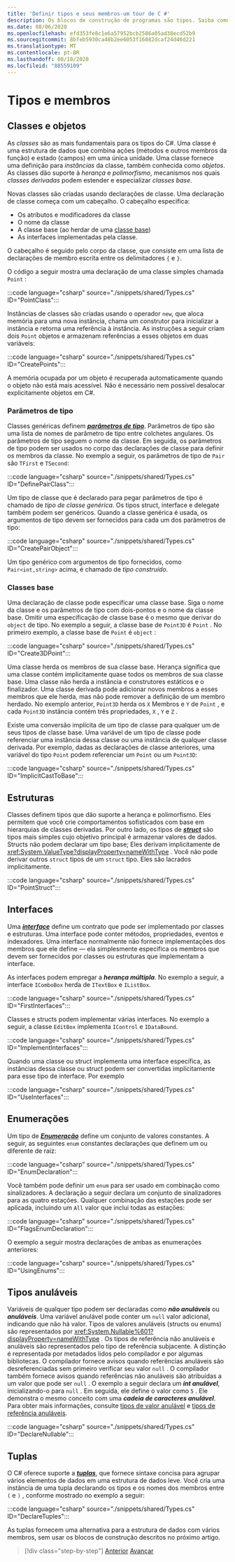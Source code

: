 ```yaml
---
title: 'Definir tipos e seus membros-um tour de C #'
description: Os blocos de construção de programas são tipos. Saiba como criar classes, estruturas, interfaces e muito mais em C#.
ms.date: 08/06/2020
ms.openlocfilehash: efd353fe8c1e6a57952bcb2586a05ad38ecd52b9
ms.sourcegitcommit: 8bfeb5930ca48b2ee6053f16082dcaf24d46d221
ms.translationtype: MT
ms.contentlocale: pt-BR
ms.lasthandoff: 08/18/2020
ms.locfileid: "88559109"
---
```

# <a name="types-and-members"></a>Tipos e membros

## <a name="classes-and-objects"></a>Classes e objetos

As *classes* são as mais fundamentais para os tipos do C#. Uma classe é uma estrutura de dados que combina ações (métodos e outros membros da função) e estado (campos) em uma única unidade. Uma classe fornece uma definição para *instâncias* da classe, também conhecida como *objetos*. As classes dão suporte à *herança* e *polimorfismo*, mecanismos nos quais *classes derivadas* podem estender e especializar *classes base*.

Novas classes são criadas usando declarações de classe. Uma declaração de classe começa com um cabeçalho. O cabeçalho especifica:

- Os atributos e modificadores da classe
- O nome da classe
- A classe base (ao herdar de uma [classe base](#base-classes))
- As interfaces implementadas pela classe.

O cabeçalho é seguido pelo corpo da classe, que consiste em uma lista de declarações de membro escrita entre os delimitadores `{` e `}`.

O código a seguir mostra uma declaração de uma classe simples chamada `Point` :

:::code language="csharp" source="./snippets/shared/Types.cs" ID="PointClass":::

Instâncias de classes são criadas usando o operador `new`, que aloca memória para uma nova instância, chama um construtor para inicializar a instância e retorna uma referência à instância. As instruções a seguir criam dois `Point` objetos e armazenam referências a esses objetos em duas variáveis:

:::code language="csharp" source="./snippets/shared/Types.cs" ID="CreatePoints":::

A memória ocupada por um objeto é recuperada automaticamente quando o objeto não está mais acessível. Não é necessário nem possível desalocar explicitamente objetos em C#.

### <a name="type-parameters"></a>Parâmetros de tipo

Classes genéricas definem [***parâmetros de tipo***](../programming-guide/generics/index.md). Parâmetros de tipo são uma lista de nomes de parâmetro de tipo entre colchetes angulares. Os parâmetros de tipo seguem o nome da classe. Em seguida, os parâmetros de tipo podem ser usados no corpo das declarações de classe para definir os membros da classe. No exemplo a seguir, os parâmetros de tipo de `Pair` são `TFirst` e `TSecond`:

:::code language="csharp" source="./snippets/shared/Types.cs" ID="DefinePairClass":::

Um tipo de classe que é declarado para pegar parâmetros de tipo é chamado de *tipo de classe genérica*. Os tipos struct, interface e delegate também podem ser genéricos.
Quando a classe genérica é usada, os argumentos de tipo devem ser fornecidos para cada um dos parâmetros de tipo:

:::code language="csharp" source="./snippets/shared/Types.cs" ID="CreatePairObject":::

Um tipo genérico com argumentos de tipo fornecidos, como `Pair<int,string>` acima, é chamado de *tipo construído*.

### <a name="base-classes"></a>Classes base

Uma declaração de classe pode especificar uma classe base. Siga o nome da classe e os parâmetros de tipo com dois-pontos e o nome da classe base. Omitir uma especificação de classe base é o mesmo que derivar do `object` de tipo. No exemplo a seguir, a classe base de `Point3D` é `Point` . No primeiro exemplo, a classe base de `Point` é `object` :

:::code language="csharp" source="./snippets/shared/Types.cs" ID="Create3DPoint":::

Uma classe herda os membros de sua classe base. Herança significa que uma classe contém implicitamente quase todos os membros de sua classe base. Uma classe não herda a instância e construtores estáticos e o finalizador. Uma classe derivada pode adicionar novos membros a esses membros que ele herda, mas não pode remover a definição de um membro herdado. No exemplo anterior, `Point3D` herda os `X` Membros e `Y` de `Point` , e cada `Point3D` instância contém três propriedades, `X` , `Y` e `Z` .

Existe uma conversão implícita de um tipo de classe para qualquer um de seus tipos de classe base. Uma variável de um tipo de classe pode referenciar uma instância dessa classe ou uma instância de qualquer classe derivada. Por exemplo, dadas as declarações de classe anteriores, uma variável do tipo `Point` podem referenciar um `Point` ou um `Point3D`:

:::code language="csharp" source="./snippets/shared/Types.cs" ID="ImplicitCastToBase":::

## <a name="structs"></a>Estruturas

Classes definem tipos que dão suporte a herança e polimorfismo. Eles permitem que você crie comportamentos sofisticados com base em hierarquias de classes derivadas. Por outro lado, os tipos de [***struct***](../language-reference/builtin-types/struct.md) são tipos mais simples cujo objetivo principal é armazenar valores de dados. Structs não podem declarar um tipo base; Eles derivam implicitamente de <xref:System.ValueType?displayProperty=nameWithType> . Você não pode derivar outros `struct` tipos de um `struct` tipo. Eles são lacrados implicitamente.

:::code language="csharp" source="./snippets/shared/Types.cs" ID="PointStruct":::

## <a name="interfaces"></a>Interfaces

Uma [***interface***](../programming-guide/interfaces/index.md) define um contrato que pode ser implementado por classes e estruturas. Uma interface pode conter métodos, propriedades, eventos e indexadores. Uma interface normalmente não fornece implementações dos membros que ele define — ela simplesmente especifica os membros que devem ser fornecidos por classes ou estruturas que implementam a interface.

As interfaces podem empregar a ***herança múltipla***. No exemplo a seguir, a interface `IComboBox` herda de `ITextBox` e `IListBox`.

:::code language="csharp" source="./snippets/shared/Types.cs" ID="FirstInterfaces":::

Classes e structs podem implementar várias interfaces. No exemplo a seguir, a classe `EditBox` implementa `IControl` e `IDataBound`.

:::code language="csharp" source="./snippets/shared/Types.cs" ID="ImplementInterfaces":::

Quando uma classe ou struct implementa uma interface específica, as instâncias dessa classe ou struct podem ser convertidas implicitamente para esse tipo de interface. Por exemplo

:::code language="csharp" source="./snippets/shared/Types.cs" ID="UseInterfaces":::

## <a name="enums"></a>Enumerações

Um tipo de [***Enumeração***](../language-reference/builtin-types/enum.md) define um conjunto de valores constantes. A seguir, as seguintes `enum` constantes declarações que definem um ou diferente de raiz:

:::code language="csharp" source="./snippets/shared/Types.cs" ID="EnumDeclaration":::

Você também pode definir um `enum` para ser usado em combinação como sinalizadores. A declaração a seguir declara um conjunto de sinalizadores para as quatro estações. Qualquer combinação das estações pode ser aplicada, incluindo um `All` valor que inclui todas as estações:

:::code language="csharp" source="./snippets/shared/Types.cs" ID="FlagsEnumDeclaration":::

O exemplo a seguir mostra declarações de ambas as enumerações anteriores:

:::code language="csharp" source="./snippets/shared/Types.cs" ID="UsingEnums":::

## <a name="nullable-types"></a>Tipos anuláveis

Variáveis de qualquer tipo podem ser declaradas como ***não anuláveis*** ou ***anuláveis***. Uma variável anulável pode conter um `null` valor adicional, indicando que não há valor. Tipos de valores anuláveis (structs ou enums) são representados por <xref:System.Nullable%601?displayProperty=nameWithType> . Os tipos de referência não anuláveis e anuláveis são representados pelo tipo de referência subjacente. A distinção é representada por metadados lidos pelo compilador e por algumas bibliotecas. O compilador fornece avisos quando referências anuláveis são desreferenciadas sem primeiro verificar seu valor `null` . O compilador também fornece avisos quando referências não anuláveis são atribuídas a um valor que pode ser `null` . O exemplo a seguir declara um ***int anulável***, inicializando-o para `null` . Em seguida, ele define o valor como `5` . Ele demonstra o mesmo conceito com uma ***cadeia de caracteres anulável***. Para obter mais informações, consulte [tipos de valor anulável](../language-reference/builtin-types/nullable-value-types.md) e [tipos de referência anuláveis](../nullable-references.md).

:::code language="csharp" source="./snippets/shared/Types.cs" ID="DeclareNullable":::

## <a name="tuples"></a>Tuplas

O C# oferece suporte a [***tuplas***](../language-reference/builtin-types/value-tuples.md), que fornece sintaxe concisa para agrupar vários elementos de dados em uma estrutura de dados leve. Você cria uma instância de uma tupla declarando os tipos e os nomes dos membros entre `(` e `)` , conforme mostrado no exemplo a seguir:

:::code language="csharp" source="./snippets/shared/Types.cs" ID="DeclareTuples":::

As tuplas fornecem uma alternativa para a estrutura de dados com vários membros, sem usar os blocos de construção descritos no próximo artigo.

>[!div class="step-by-step"]
>[Anterior](index.md) 
> [Avançar](program-building-blocks.md)
